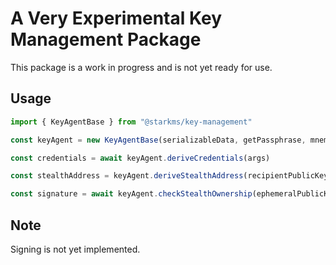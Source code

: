 # A Very Experimental Key Management Package

This package is a work in progress and is not yet ready for use.

## Usage

```ts
import { KeyAgentBase } from "@starkms/key-management"
```

```ts
const keyAgent = new KeyAgentBase(serializableData, getPassphrase, mnemonic)
```

```ts
const credentials = await keyAgent.deriveCredentials(args)
```

```ts
const stealthAddress = keyAgent.deriveStealthAddress(recipientPublicKeys)
```

```ts
const signature = await keyAgent.checkStealthOwnership(ephemeralPublicKey, stealthAddress, credentials)
```

## Note
Signing is not yet implemented.




